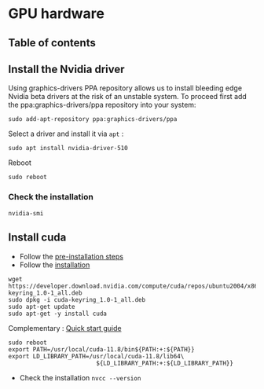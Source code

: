 # GPU hardware 

## Table of contents 

## Install the Nvidia driver

Using graphics-drivers PPA repository allows us to install bleeding edge Nvidia 
beta drivers at the risk of an unstable system. To proceed first add the ppa:graphics-drivers/ppa repository into your system: 

```
sudo add-apt-repository ppa:graphics-drivers/ppa
```

Select a driver and install it via `apt` : 

```
sudo apt install nvidia-driver-510
```

Reboot

```sudo reboot```

### Check the installation 

```nvidia-smi```

## Install cuda 
- Follow the [pre-installation steps](https://developer.nvidia.com/cuda-downloads?target_os=Linux)
- Follow the [installation](https://developer.nvidia.com/cuda-downloads?target_os=Linux)
```
wget https://developer.download.nvidia.com/compute/cuda/repos/ubuntu2004/x86_64/cuda-keyring_1.0-1_all.deb
sudo dpkg -i cuda-keyring_1.0-1_all.deb
sudo apt-get update
sudo apt-get -y install cuda
```
Complementary : [Quick start guide](https://docs.nvidia.com/cuda/cuda-quick-start-guide/index.html#ubuntu-x86_64-deb)
```
sudo reboot
export PATH=/usr/local/cuda-11.8/bin${PATH:+:${PATH}}
export LD_LIBRARY_PATH=/usr/local/cuda-11.8/lib64\
                         ${LD_LIBRARY_PATH:+:${LD_LIBRARY_PATH}}
```
- Check the installation 
```nvcc --version```

